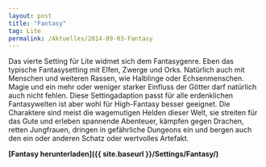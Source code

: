 ```yaml
---
layout: post
title: "Fantasy"
tag: Lite
permalink: /Aktuelles/2014-09-03-Fantasy
---
```


Das vierte Setting für Lite widmet sich dem Fantasygenre. Eben das typische Fantasysetting mit Elfen, Zwerge und Orks. Natürlich auch mit Menschen und weiteren Rassen, wie Halblinge oder Echsenmenschen. Magie und ein mehr oder weniger starker Einfluss der Götter darf natürlich auch nicht fehlen. Diese Settingadaption passt für alle erdenklichen Fantasywelten ist aber wohl für High-Fantasy besser geeignet. Die Charaktere sind meist die wagemutigen Helden dieser Welt, sie streiten für das Gute und erleben spannende Abenteuer, kämpfen gegen Drachen, retten Jungfrauen, dringen in gefährliche Dungeons ein und bergen auch den ein oder anderen Schatz oder wertvolles Artefakt.

**[Fantasy herunterladen]({{ site.baseurl }}/Settings/Fantasy/)**
